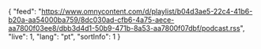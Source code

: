 {
    "feed": "https://www.omnycontent.com/d/playlist/b04d3ae5-22c4-41b6-b20a-aa54000ba759/8dc030ad-cfb6-4a75-aece-aa7800f03ee8/dbb3d4d1-50b9-471b-8a53-aa7800f07dbf/podcast.rss",
    "live": 1,
    "lang": "pt",
    "sortInfo": 1
}
